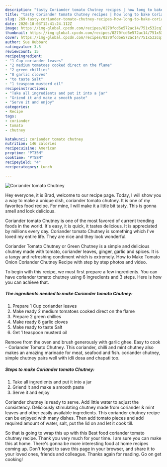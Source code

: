 ```yaml
---
description: "tasty Coriander tomato Chutney recipes | how long to bake Coriander tomato Chutney"
title: "tasty Coriander tomato Chutney recipes | how long to bake Coriander tomato Chutney"
slug: 269-tasty-coriander-tomato-chutney-recipes-how-long-to-bake-coriander-tomato-chutney
date: 2020-10-03T12:41:24.112Z
image: https://img-global.cpcdn.com/recipes/0270fcd6e572ac14/751x532cq70/coriander-tomato-chutney-recipe-main-photo.jpg
thumbnail: https://img-global.cpcdn.com/recipes/0270fcd6e572ac14/751x532cq70/coriander-tomato-chutney-recipe-main-photo.jpg
cover: https://img-global.cpcdn.com/recipes/0270fcd6e572ac14/751x532cq70/coriander-tomato-chutney-recipe-main-photo.jpg
author: Sue Hubbard
ratingvalue: 3.5
reviewcount: 15
recipeingredient:
- "1 Cup coriander leaves"
- "2 medium tomatoes cooked direct on the flame"
- "2 green chillies"
- "8 garlic cloves"
- "to taste Salt"
- "1 teaspoon musterd oil"
recipeinstructions:
- "Take all ingredients and put it into a jar"
- "Griend it and make a smooth paste"
- "Serve it and enjoy"
categories:
- Recipe
tags:
- coriander
- tomato
- chutney

katakunci: coriander tomato chutney 
nutrition: 146 calories
recipecuisine: American
preptime: "PT35M"
cooktime: "PT58M"
recipeyield: "4"
recipecategory: Lunch

---
```



![Coriander tomato Chutney](https://img-global.cpcdn.com/recipes/0270fcd6e572ac14/751x532cq70/coriander-tomato-chutney-recipe-main-photo.jpg)

Hey everyone, it is Brad, welcome to our recipe page. Today, I will show you a way to make a unique dish, coriander tomato chutney. It is one of my favorites food recipe. For mine, I will make it a little bit tasty. This is gonna smell and look delicious.

Coriander tomato Chutney is one of the most favored of current trending foods in the world. It's easy, it is quick, it tastes delicious. It is appreciated by millions every day. Coriander tomato Chutney is something which I've loved my entire life. They are nice and they look wonderful.

Coriander Tomato Chutney or Green Chutney is a simple and delicious chutney made with tomato, coriander leaves, ginger, garlic and spices. It is a tangy and refreshing condiment which is extremely. How to Make Tomato Onion Coriander Chutney Recipe with step by step photos and video.


To begin with this recipe, we must first prepare a few ingredients. You can have coriander tomato chutney using 6 ingredients and 3 steps. Here is how you can achieve that.

<!--inarticleads1-->

##### The ingredients needed to make Coriander tomato Chutney:

1. Prepare 1 Cup coriander leaves
1. Make ready 2 medium tomatoes cooked direct on the flame
1. Prepare 2 green chillies
1. Make ready 8 garlic cloves
1. Make ready to taste Salt
1. Get 1 teaspoon musterd oil


Remove from the oven and brush generously with garlic ghee. Easy to cook - Coriander Tomato Chutney. This coriander, chilli and mint chutney also makes an amazing marinade for meat, seafood and fish. coriander chutney, simple chutney pairs well with idli dosa and chapati too. 

<!--inarticleads2-->

##### Steps to make Coriander tomato Chutney:

1. Take all ingredients and put it into a jar
1. Griend it and make a smooth paste
1. Serve it and enjoy


Coriander chutney is ready to serve. Add little water to adjust the consistency. Deliciously stimulating chutney made from coriander &amp; mint leaves and other easily available ingredients. This coriander chutney recipe can be enjoyed with many dishes. Then add tomato pieces and add required amount of water, salt, put the lid on and let it cook till. 

So that is going to wrap this up with this Best food coriander tomato chutney recipe. Thank you very much for your time. I am sure you can make this at home. There's gonna be more interesting food at home recipes coming up. Don't forget to save this page in your browser, and share it to your loved ones, friends and colleague. Thanks again for reading. Go on get cooking!
